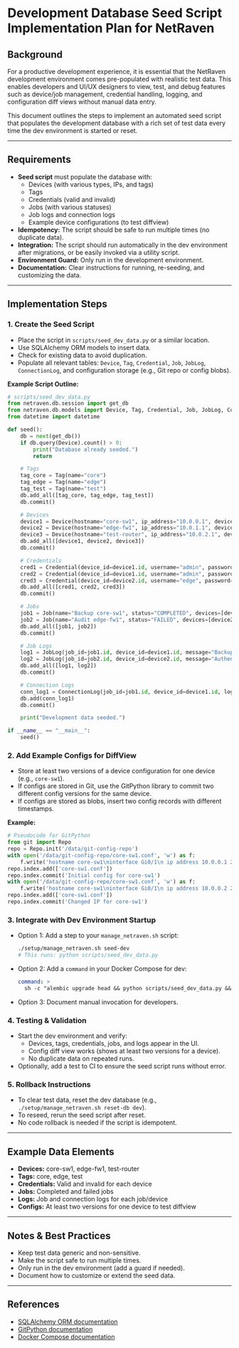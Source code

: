# Development Database Seed Script Implementation Plan for NetRaven

## Background

For a productive development experience, it is essential that the NetRaven development environment comes pre-populated with realistic test data. This enables developers and UI/UX designers to view, test, and debug features such as device/job management, credential handling, logging, and configuration diff views without manual data entry.

This document outlines the steps to implement an automated seed script that populates the development database with a rich set of test data every time the dev environment is started or reset.

---

## Requirements

- **Seed script** must populate the database with:
  - Devices (with various types, IPs, and tags)
  - Tags
  - Credentials (valid and invalid)
  - Jobs (with various statuses)
  - Job logs and connection logs
  - Example device configurations (to test diffview)
- **Idempotency:** The script should be safe to run multiple times (no duplicate data).
- **Integration:** The script should run automatically in the dev environment after migrations, or be easily invoked via a utility script.
- **Environment Guard:** Only run in the development environment.
- **Documentation:** Clear instructions for running, re-seeding, and customizing the data.

---

## Implementation Steps

### 1. Create the Seed Script

- Place the script in `scripts/seed_dev_data.py` or a similar location.
- Use SQLAlchemy ORM models to insert data.
- Check for existing data to avoid duplication.
- Populate all relevant tables: `Device`, `Tag`, `Credential`, `Job`, `JobLog`, `ConnectionLog`, and configuration storage (e.g., Git repo or config blobs).

**Example Script Outline:**
```python
# scripts/seed_dev_data.py
from netraven.db.session import get_db
from netraven.db.models import Device, Tag, Credential, Job, JobLog, ConnectionLog
from datetime import datetime

def seed():
    db = next(get_db())
    if db.query(Device).count() > 0:
        print("Database already seeded.")
        return

    # Tags
    tag_core = Tag(name="core")
    tag_edge = Tag(name="edge")
    tag_test = Tag(name="test")
    db.add_all([tag_core, tag_edge, tag_test])
    db.commit()

    # Devices
    device1 = Device(hostname="core-sw1", ip_address="10.0.0.1", device_type="cisco_ios", tags=[tag_core])
    device2 = Device(hostname="edge-fw1", ip_address="10.0.1.1", device_type="paloalto_panos", tags=[tag_edge])
    device3 = Device(hostname="test-router", ip_address="10.0.2.1", device_type="juniper_junos", tags=[tag_test])
    db.add_all([device1, device2, device3])
    db.commit()

    # Credentials
    cred1 = Credential(device_id=device1.id, username="admin", password="correct", description="Valid admin")
    cred2 = Credential(device_id=device1.id, username="admin", password="wrong", description="Invalid admin")
    cred3 = Credential(device_id=device2.id, username="edge", password="edgepass", description="Edge valid")
    db.add_all([cred1, cred2, cred3])
    db.commit()

    # Jobs
    job1 = Job(name="Backup core-sw1", status="COMPLETED", devices=[device1], scheduled_time=datetime.utcnow())
    job2 = Job(name="Audit edge-fw1", status="FAILED", devices=[device2], scheduled_time=datetime.utcnow())
    db.add_all([job1, job2])
    db.commit()

    # Job Logs
    log1 = JobLog(job_id=job1.id, device_id=device1.id, message="Backup completed successfully.", level="INFO")
    log2 = JobLog(job_id=job2.id, device_id=device2.id, message="Authentication failed.", level="ERROR")
    db.add_all([log1, log2])
    db.commit()

    # Connection Logs
    conn_log1 = ConnectionLog(job_id=job1.id, device_id=device1.id, log="show running-config output...", timestamp=datetime.utcnow())
    db.add(conn_log1)
    db.commit()

    print("Development data seeded.")

if __name__ == "__main__":
    seed()
```

### 2. Add Example Configs for DiffView

- Store at least two versions of a device configuration for one device (e.g., `core-sw1`).
- If configs are stored in Git, use the GitPython library to commit two different config versions for the same device.
- If configs are stored as blobs, insert two config records with different timestamps.

**Example:**
```python
# Pseudocode for GitPython
from git import Repo
repo = Repo.init('/data/git-config-repo')
with open('/data/git-config-repo/core-sw1.conf', 'w') as f:
    f.write('hostname core-sw1\ninterface Gi0/1\n ip address 10.0.0.1 255.255.255.0\n')
repo.index.add(['core-sw1.conf'])
repo.index.commit('Initial config for core-sw1')
with open('/data/git-config-repo/core-sw1.conf', 'w') as f:
    f.write('hostname core-sw1\ninterface Gi0/1\n ip address 10.0.0.2 255.255.255.0\n')
repo.index.add(['core-sw1.conf'])
repo.index.commit('Changed IP for core-sw1')
```

### 3. Integrate with Dev Environment Startup

- Option 1: Add a step to your `manage_netraven.sh` script:
  ```bash
  ./setup/manage_netraven.sh seed-dev
  # This runs: python scripts/seed_dev_data.py
  ```
- Option 2: Add a `command` in your Docker Compose for dev:
  ```yaml
  command: >
    sh -c "alembic upgrade head && python scripts/seed_dev_data.py && uvicorn ..."
  ```
- Option 3: Document manual invocation for developers.

### 4. Testing & Validation

- Start the dev environment and verify:
  - Devices, tags, credentials, jobs, and logs appear in the UI.
  - Config diff view works (shows at least two versions for a device).
  - No duplicate data on repeated runs.
- Optionally, add a test to CI to ensure the seed script runs without error.

### 5. Rollback Instructions

- To clear test data, reset the dev database (e.g., `./setup/manage_netraven.sh reset-db dev`).
- To reseed, rerun the seed script after reset.
- No code rollback is needed if the script is idempotent.

---

## Example Data Elements

- **Devices:** core-sw1, edge-fw1, test-router
- **Tags:** core, edge, test
- **Credentials:** Valid and invalid for each device
- **Jobs:** Completed and failed jobs
- **Logs:** Job and connection logs for each job/device
- **Configs:** At least two versions for one device to test diffview

---

## Notes & Best Practices

- Keep test data generic and non-sensitive.
- Make the script safe to run multiple times.
- Only run in the dev environment (add a guard if needed).
- Document how to customize or extend the seed data.

---

## References
- [SQLAlchemy ORM documentation](https://docs.sqlalchemy.org/en/20/orm/)
- [GitPython documentation](https://gitpython.readthedocs.io/en/stable/)
- [Docker Compose documentation](https://docs.docker.com/compose/) 